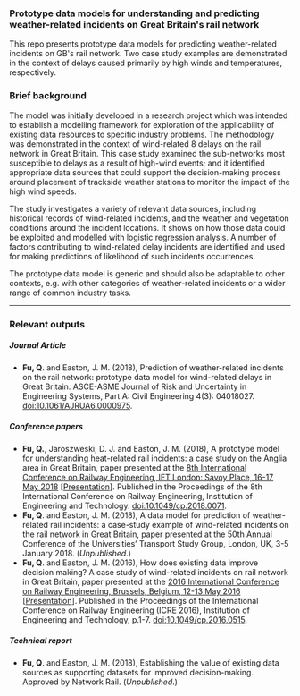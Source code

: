 ### Prototype data models for understanding and predicting weather-related incidents on Great Britain's rail network

This repo presents prototype data models for predicting weather-related incidents on GB's rail network. Two case study 
examples are demonstrated in the context of delays caused primarily by high winds and temperatures, respectively.

### Brief background

The model was initially developed in a research project which was intended to establish a modelling framework for 
exploration of the applicability of existing data resources to specific industry problems. The methodology was 
demonstrated in the context of wind-related 8 delays on the rail network in Great Britain. This case study examined the
sub-networks most susceptible to delays as a result of high-wind events; and it identified appropriate data sources 
that could support the decision-making process around placement of trackside weather stations to monitor the impact 
of the high wind speeds. 

The study investigates a variety of relevant data sources, including historical records of wind-related incidents, 
and the weather and vegetation conditions around the incident locations. It shows on how those data could be 
exploited and modelled with logistic regression analysis. A number of factors contributing to wind-related delay 
incidents are identified and used for making predictions of likelihood of such incidents occurrences. 

The prototype data model is generic and should also be adaptable to other contexts, e.g. with other categories of 
weather-related incidents or a wider range of common industry tasks.

---


### Relevant outputs

##### *Journal Article*

- **Fu, Q**. and Easton, J. M. (2018), Prediction of weather-related incidents on the rail network: prototype data 
model for wind-related delays in Great Britain. ASCE-ASME Journal of Risk and Uncertainty in Engineering Systems, 
Part A: Civil Engineering 4(3): 04018027. 
[doi:10.1061/AJRUA6.0000975](https://doi.org/10.1061/AJRUA6.0000975).


##### *Conference papers*

- **Fu, Q.**, Jaroszweski, D. J. and Easton, J. M. (2018), A prototype model for understanding heat-related rail 
incidents: a case study on the Anglia area in Great Britain, paper presented at the 
[8th International Conference on Railway Engineering, IET London: Savoy Place, 16-17 May 2018](
https://events.theiet.org/railway-engineering/index.cfm) 
\[[Presentation](https://tv.theiet.org/?videoid=12228)\]. 
Published in the Proceedings of the 8th International Conference on Railway Engineering, 
Institution of Engineering and Technology. 
[doi:10.1049/cp.2018.0071](http://digital-library.theiet.org/content/conferences/10.1049/cp.2018.0071).
- **Fu, Q**. and Easton, J. M. (2018), A data model for prediction of weather-related rail incidents: a case-study
example of wind-related incidents on the rail network in Great Britain, paper presented at the 50th Annual Conference 
of the Universities’ Transport Study Group, London, UK, 3-5 January 2018. (*Unpublished*.)
- **Fu, Q**. and Easton, J. M. (2016), How does existing data improve decision making? A case study of wind-related 
incidents on rail network in Great Britain, paper presented at the 
[2016 International Conference on Railway Engineering, Brussels, Belgium, 12-13 May 2016](
https://tv.theiet.org/?eventvideoid=8723) 
\[[Presentation](https://tv.theiet.org/?videoid=8607)\]. 
Published in the Proceedings of the International Conference on Railway Engineering (ICRE 2016), 
Institution of Engineering and Technology, p.1-7. 
[doi:10.1049/cp.2016.0515](https://ieeexplore.ieee.org/document/7816543/).


##### *Technical report*

- **Fu, Q**. and Easton, J. M. (2018), Establishing the value of existing data sources as supporting datasets for 
improved decision-making. Approved by Network Rail. (*Unpublished*.)

